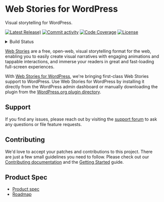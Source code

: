 # Web Stories for WordPress

Visual storytelling for WordPress.

[![Latest Release)](https://img.shields.io/github/v/release/googleforcreators/web-stories-wp-wp?include_prereleases)](https://github.com/googleforcreators/web-stories-wp-wp/releases)
[![Commit activity](https://img.shields.io/github/commit-activity/m/googleforcreators/web-stories-wp-wp)](https://github.com/googleforcreators/web-stories-wp-wp/pulse/monthly)
[![Code Coverage](https://codecov.io/gh/googleforcreators/web-stories-wp-wp/branch/main/graph/badge.svg)](https://codecov.io/gh/googleforcreators/web-stories-wp-wp)
[![License](https://img.shields.io/github/license/googleforcreators/web-stories-wp-wp)](https://github.com/googleforcreators/web-stories-wp-wp/blob/main/LICENSE)

<details>
<summary>
Build Status
</summary>

[![Build](https://img.shields.io/github/workflow/status/googleforcreators/web-stories-wp-wp/Build%20plugin?label=Build)](https://github.com/googleforcreators/web-stories-wp-wp/actions?query=branch%3Amain)
[![Integration Tests](https://img.shields.io/github/workflow/status/googleforcreators/web-stories-wp-wp/Integration%20Tests?label=integration%20tests)](https://github.com/googleforcreators/web-stories-wp-wp/actions?query=branch%3Amain)
[![E2E Tests](https://img.shields.io/github/workflow/status/googleforcreators/web-stories-wp-wp/E2E%20Tests?label=e2e%20tests)](https://github.com/googleforcreators/web-stories-wp-wp/actions?query=branch%3Amain)
[![JS Tests](https://img.shields.io/github/workflow/status/googleforcreators/web-stories-wp-wp/JavaScript%20Unit%20Tests?label=js%20tests)](https://github.com/googleforcreators/web-stories-wp-wp/actions?query=branch%3Amain)
[![PHP Tests](https://img.shields.io/github/workflow/status/googleforcreators/web-stories-wp-wp/PHP%20Unit%20Tests?label=php%20tests)](https://github.com/googleforcreators/web-stories-wp-wp/actions?query=branch%3Amain)
[![Total alerts](https://img.shields.io/lgtm/alerts/g/googleforcreators/web-stories-wp-wp.svg?logo=lgtm&logoWidth=18)](https://lgtm.com/projects/g/googleforcreators/web-stories-wp-wp/alerts/)

</details>

[Web Stories](https://amp.dev/about/stories/) are a free, open-web, visual storytelling format for the web, enabling you to easily create visual narratives with engaging animations and tappable interactions, and immerse your readers in great and fast-loading full-screen experiences.

With [Web Stories for WordPress](https://wp.stories.google/), we're bringing first-class Web Stories support to WordPress. Use Web Stories for WordPress by installing it directly from the WordPress admin dashboard or manually downloading the plugin from the [WordPress.org plugin directory](https://wordpress.org/plugins/web-stories/).

## Support

If you find any issues, please reach out by visiting the [support forum](https://wordpress.org/support/plugin/web-stories/) to ask any questions or file feature requests.

## Contributing

We'd love to accept your patches and contributions to this project. There are just a few small guidelines you need to follow. Please check out our [Contributing documentation](./CONTRIBUTING.md) and the [Getting Started](./docs/getting-started.md) guide.

## Product Spec

* [Product spec](https://docs.google.com/document/d/18gjAOvAf2TCWpFy_9mr1V9a2VZrM4Ty7Mfry5zdL31k/view)
* [Roadmap](https://docs.google.com/spreadsheets/d/10DZZrWJdkjcJXD1vL0VG0PqRhsIqaHkacF_ujOdEwJc/view)
